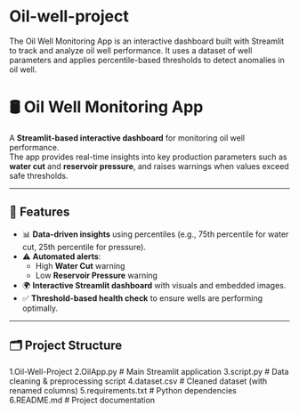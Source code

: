 # Oil-well-project
The Oil Well Monitoring App is an interactive dashboard built with Streamlit to track and analyze oil well performance. It uses a dataset of well parameters and applies percentile-based thresholds to detect anomalies in oil well. 
# 🛢️ Oil Well Monitoring App

A **Streamlit-based interactive dashboard** for monitoring oil well performance.  
The app provides real-time insights into key production parameters such as **water cut** and **reservoir pressure**, and raises warnings when values exceed safe thresholds.

---

## 🚀 Features
- 📊 **Data-driven insights** using percentiles (e.g., 75th percentile for water cut, 25th percentile for pressure).
- ⚠️ **Automated alerts**:
  - High **Water Cut** warning
  - Low **Reservoir Pressure** warning
- 🌍 **Interactive Streamlit dashboard** with visuals and embedded images.
- ✅ **Threshold-based health check** to ensure wells are performing optimally.

---

## 🗂️ Project Structure

1.Oil-Well-Project
2.OilApp.py # Main Streamlit application
3.script.py # Data cleaning & preprocessing script
4.dataset.csv # Cleaned dataset (with renamed columns)
5.requirements.txt # Python dependencies
6.README.md # Project documentation
